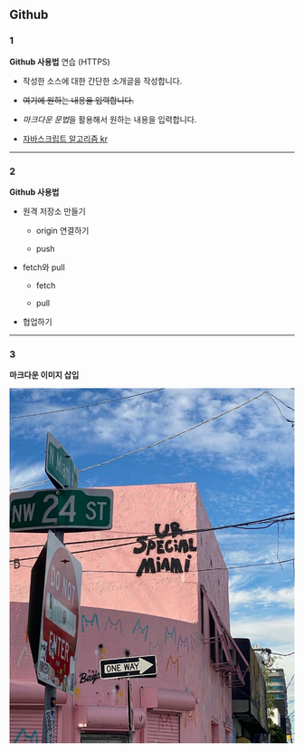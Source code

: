 ## Github
### 1
**Github 사용법** 연습 (HTTPS)

- 작성한 소스에 대한 간단한 소개글을 작성합니다.

- ~~여기에 원하는 내용을 입력합니다.~~

- *마크다운 문법*을 활용해서 원하는 내용을 입력합니다.

- [자바스크립트 알고리즘 kr](https://github.com/trekhleb/javascript-algorithms/blob/master/README.ko-KR.md)

---

### 2
**Github 사용법**
- 원격 저장소 만들기

  - origin 연결하기

  - push

- fetch와 pull

  - fetch 
  
  - pull

- 협업하기

---

### 3
**마크다운 이미지 삽입**

![프로필 이미지](./miami.jpg)
